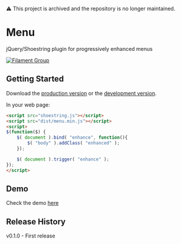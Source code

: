 :warning: This project is archived and the repository is no longer maintained. 

# Menu

jQuery/Shoestring plugin for progressively enhanced menus

[![Filament Group](http://filamentgroup.com/images/fg-logo-positive-sm-crop.png) ](http://www.filamentgroup.com/)

## Getting Started
Download the [production version][min] or the [development version][max].

[min]: https://raw.github.com/filamentgroup/menu/master/dist/menu.min.js
[max]: https://raw.github.com/filamentgroup/menu/master/dist/menu.js

In your web page:

```html
<script src="shoestring.js"></script>
<script src="dist/menu.min.js"></script>
<script>
$(function($) {
	$( document ).bind( "enhance", function(){
		$( "body" ).addClass( "enhanced" );
	});

	$( document ).trigger( "enhance" );
});
</script>
```

## Demo
Check the demo [here](http://filamentgroup.github.io/Menu/examples/)

## Release History
v0.1.0 - First release

